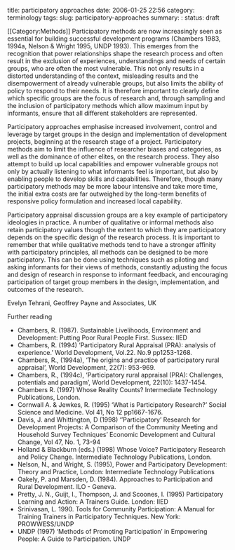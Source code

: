 title: participatory approaches
date: 2006-01-25 22:56
category: terminology
tags: 
slug: participatory-approaches
summary: : 
status: draft


[[Category:Methods]]
Participatory methods are now increasingly seen as essential for building successful development programs (Chambers 1983, 1994a, Nelson & Wright 1995, UNDP 1993). This emerges from the recognition that power relationships shape the research process and often result in the exclusion of experiences, understandings and needs of certain groups, who are often the most vulnerable. This not only results in a distorted understanding of the context, misleading results and the disempowerment of already vulnerable groups, but also limits the ability of policy to respond to their needs. It is therefore important to clearly define which specific groups are the focus of research and, through sampling and the inclusion of participatory methods which allow maximum input by informants, ensure that all different stakeholders are represented. 

Participatory approaches emphasise increased involvement, control and leverage by target groups in the design and implementation of development projects, beginning at the research stage of a project. Participatory methods aim to limit the influence of researcher biases and categories, as well as the dominance of other elites, on the research process. They also attempt to build up local capabilities and empower vulnerable groups not only by actually listening to what informants feel is important, but also by enabling people to develop skills and capabilities. Therefore, though many participatory methods may be more labour intensive and take more time, the initial extra costs are far outweighed by the long-term benefits of responsive policy formulation and increased local capability. 

Participatory appraisal discussion groups are a key example of participatory ideologies in practice. A number of qualitative or informal methods also retain participatory values though the extent to which they are participatory depends on the specific design of the research process. It is important to remember that while qualitative methods tend to have a stronger affinity with participatory principles, all methods can be designed to be more participatory. This can be done using techniques such as piloting and asking informants for their views of methods, constantly adjusting the focus and design of research in response to informant feedback, and encouraging participation of target group members in the design, implementation, and outcomes of the research. 

Evelyn Tehrani, Geoffrey Payne and Associates, UK 

Further reading 

* Chambers, R. (1987). Sustainable Livelihoods, Environment and Development: Putting Poor Rural People First. Sussex: IIED 
* Chambers, R. (1994) ‘Participatory Rural Appraisal (PRA): analysis of experience.’ World Development, Vol.22. No.9 pp1253-1268. 
* Chambers, R., (1994a), ‘The origins and practice of participatory rural appraisal’, World Development, 22(7): 953-969. 
* Chambers, R., (1994c), ‘Participatory rural appraisal (PRA): Challenges, potentials and paradigm’, World Development, 22(10): 1437-1454. 
* Chambers R. (1997) Whose Reality Counts? Intermediate Technology Publications, London. 
* Cornwall A. & Jewkes, R. (1995) ‘What is Participatory Research?’ Social Science and Medicine. Vol 41, No 12 pp1667-1676. 
* Davis, J. and Whittington, D (1998) ‘’Participatory’ Research for Development Projects: A Comparison of the Community Meeting and Household Survey Techniques’ Economic Development and Cultural Change, Vol 47, No. 1, 73-94 
* Holland & Blackburn (eds.) (1998) Whose Voice? Participatory Research and Policy Change. Intermediate Technology Publications, London. 
* Nelson, N., and Wright, S. (1995), Power and Participatory Development: Theory and Practice, London: Intermediate Technology Publications 
* Oakely, P. and Marsden, D. (1984). Approaches to Participation and Rural Development. ILO - Geneva. 
* Pretty, J. N., Guijt, I., Thompson, J. and Scoones, I. (1995) Participatory Learning and Action: A Trainers Guide. London: IIED 
* Srinivasan, L. 1990. Tools for Community Participation: A Manual for Training Trainers in Participatory Techniques. New York: PROWWESS/UNDP 
* UNDP (1997) ‘Methods of Promoting Participation’ in Empowering People: A Guide to Participation. UNDP&nbsp;

